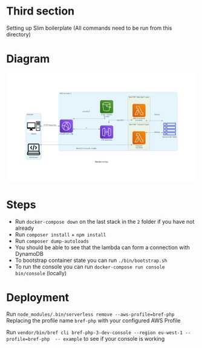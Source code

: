# Third section
Setting up Slim boilerplate (All commands need to be run from this directory)

# Diagram
![Diagram](https://github.com/ryanolee/talks/raw/main/brum-php-jan-2022/brefphp/diagrams/bref_building_something_3_diagram.png)

# Steps
* Run `docker-compose down` on the last stack in the `2` folder if you have not already
* Run `composer install` + `npm install`
* Run `composer dump-autoloads`
* You should be able to see that the lambda can form a connection with DynamoDB
* To bootstrap container state you can run `./bin/bootstrap.sh`
* To run the console you can run `docker-compose run console bin/console` (locally)

# Deployment
Run `node_modules/.bin/serverless remove --aws-profile=bref-php` Replacing the profile name `bref-php` with your configured AWS Profile

Run `vendor/bin/bref cli bref-php-3-dev-console --region eu-west-1 --profile=bref-php  -- example` to see if your console is working